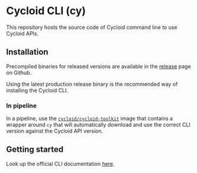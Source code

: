 # Cycloid CLI (cy)

This repository hosts the source code of Cycloid command line to use Cycloid APIs.

## Installation

Precompiled binaries for released versions are available in the [release](https://github.com/cycloidio/cycloid-cli/releases) page on Github.

Using the latest production release binary is the recommended way of installing the Cycloid CLI.

### In pipeline

In a pipeline, use the [`cycloid/cycloid-toolkit`](https://hub.docker.com/r/cycloid/cycloid-toolkit) image that contains a wrapper around `cy` that will automatically download and use the correct CLI version against the Cycloid API version.

## Getting started

Look up the official CLI documentation [here](https://docs.cycloid.io/reference/cli/).

